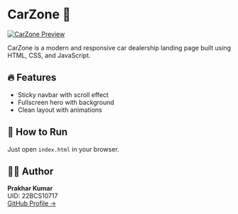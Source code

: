 # CarZone 🚗

[![CarZone Preview](https://cdn.corenexis.com/view/?img=d/ju10/ITIaAq.png)](https://github.com/Prakhar1980?tab=repositories)

CarZone is a modern and responsive car dealership landing page built using HTML, CSS, and JavaScript.

## 🔥 Features
- Sticky navbar with scroll effect
- Fullscreen hero with background
- Clean layout with animations

## 🧪 How to Run
Just open `index.html` in your browser.

## 👨‍💻 Author
**Prakhar Kumar**  
UID: 22BCS10717  
[GitHub Profile →](https://github.com/Prakhar1980?tab=repositories)
